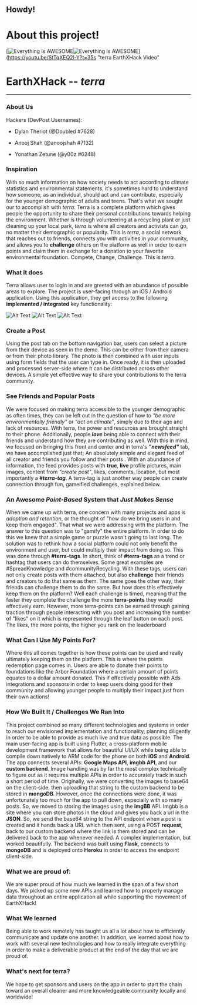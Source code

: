 ## **Howdy!**

# About this project!

[![Everything Is AWESOME](https://media.giphy.com/media/MFJgXMViNoQBvjmWSW/giphy.gif)![Everything Is AWESOME](https://media.giphy.com/media/MFJgXMViNoQBvjmWSW/giphy.gif)](https://youtu.be/StTqXEQ2l-Y?t=35s "terra EarthXHack Video"

# EarthXHack -- *terra*

* * *

### About Us

Hackers (DevPost Usernames):

-   Dylan Theriot (@Doubled #7628)
    
-   Anooj Shah (@anoojshah #7132)
    
-   Yonathan Zetune (@y00z #6248)
    

### Inspiration

With so much information on how society needs to act according to climate statistics and environmental statements, it's sometimes hard to understand how someone, as an individual, should act and can contribute, especially for the younger demographic of adults and teens. That's what we sought our to accomplish with *terra*. Terra is a complete platform which gives people the opportunity to share their personal contributions towards helping the environment. Whether is through volunteering at a recycling plant or just cleaning up your local park, *terra* is where all creators and activists can go, no matter their demographic or popularity. This is *terra*, a social network that reaches out to friends, connects you with activities in your community, and allows you to **challenge** others on the platform as well in order to earn points and claim them in exchange for a donation to your favorite environmental foundation. Compete, Change, Challenge. This is *terra*.

### What it does

Terra allows user to login in and are greeted with an abundance of possible areas to explore. The project is user-facing through an iOS / Android application. Using this application, they get access to the following **implemented / integrated** key functionality:

![Alt Text](https://media.giphy.com/media/cj8ZgXcy7UkdHk9pfd/giphy.gif)
![Alt Text](https://media.giphy.com/media/ih4FaM5QDCsxifD6eN/giphy.gif)
![Alt Text](https://media.giphy.com/media/S5VCqIbHKsfZ7nbUei/giphy.gif)

### Create a Post
    
Using the post tab on the bottom navigation bar, users can select a picture from their device as seen in the demo. This can be either from their camera or from their photo library. The photo is then combined with user inputs using form fields that the user can type in. Once ready, it is then uploaded and processed server-side where it can be distributed across other devices. A simple yet effective way to share your contributions to the terra community.

### See Friends and Popular Posts
    
We were focused on making terra accessible to the younger demographic as often times, they can be left out in the question of how to *"be more environmentally friendly"* or *"act on climate"*, simply due to their age and lack of resources. With terra, the power and resources are brought straight to their phone. Additionally, people ***love*** being able to connect with their friends and understand how they are contributing as well. With this in mind, we focused on bringing this front and center and in terra's ***"newsfeed"*** tab, we have accomplished just that; An absolutely simple and elegant feed of all creator and friends you follow and their posts . With an abundance of information, the feed provides posts with **true**, **live** profile pictures, main images, content from *"create post"*, likes, comments, location, but most importantly a ***#terra-tag***. A terra-tag is just another way people can create connection through fun, gameified challenges, explained below.
        
### An Awesome *Point-Based* System that *Just Makes Sense*
    
When we came up with terra, one concern with many projects and apps is *adoption and retention*, or the thought of "how do we bring users in and keep them engaged". That what we were addressing with the platform. The answer to this question was to "gamify" the entire platform. In order to do this we knew that a simple game or puzzle wasn't going to last long. The solution was to rethink how a social platform could not only benefit the environment and user, but could multiply their impact from doing so. This was done through **#terra-tags**. In short, think of **#terra-tags** as a trend or hashtag that users can do themselves. Some great examples are #SpreadKnowledge and #communityRecycling. With these tags, users can not only create posts with them attached, but also **challenge** their friends and creators to do that same as them. The same goes the other way; their friends can challenge them to do the same. But how does this effectively keep them on the platform? Well each challenge is timed, meaning that the faster they complete the challenge the more **terra-points** they would effectively earn. However, more terra-points can be earned through gaining traction through people interacting with you post and increasing the number of "likes" on it which is represented through the leaf button on each post. The likes, the more points, the higher you rank on the leaderboard
        
### What Can I Use My Points For?

Where this all comes together is how these points can be used and really ultimately keeping them on the platform. This is where the points redemption page comes in. Users are able to donate their points to foundations like the Arbor Foundation where a certain amount of points equates to a dollar amount donated. This if effectively possible with Ads integrations and sponsors in order to keep users doing good for their community and allowing younger people to multiply their impact just from their own actions!
        
### How We Built It / Challenges We Ran Into

This project combined so many different technologies and systems in order to reach our envisioned implementation and functionality, planning diligently in order to be able to provide as much live and true data as possible. The main user-facing app is built using Flutter, a cross-platform mobile development framework that allows for beautiful UI/UX while being able to compile down natively to ARM code for the phone on both **iOS** and **Android**. The app connects several APIs: **Google Maps API**, **imgbb API**, and our **custom backend**. Image handling was by far the most complex technically to figure out as it requires multiple APIs in order to accurately track in such a short period of time. Originally, we were converting the images to base64 on the client-side, then uploading that string to the custom backend to be stored in **mongoDB**. However, once the connections were done, it was unfortunately too much for the app to pull down, especially with so many posts. So, we moved to storing the images using the **imgBB** API. Imgbb is a site where you can store photos in the cloud and gives you back a url in the **JSON**. So, we send the base64 string to the API endpoint when a post is created and it hands back a URL which then sent, using a POST **request**, back to our custom backend where the link is them stored and can be delivered back to the app whenever needed. A complex implementation, but worked beautifully. The backend was built using **Flask**, connects to **mongoDB** and is deployed onto **Heroku** in order to access the endpoint client-side.
  

### What we are proud of:

We are super proud of how much we learned in the span of a few short days. We picked up some new APIs and learned how to properly manage data throughout an entire application all while supporting the movement of EarthXHack!

### What We learned

Being able to work remotely has taught us all a lot about how to efficiently communicate and update one another. In addition, we learned about how to work with several new technologies and how to really integrate everything in order to make a deliverable product at the end of the day that we are proud of.

### What's next for terra?

We hope to get sponsors and users on the app in order to start the chain toward an overall cleaner and more knowledgeable community locally and worldwide!